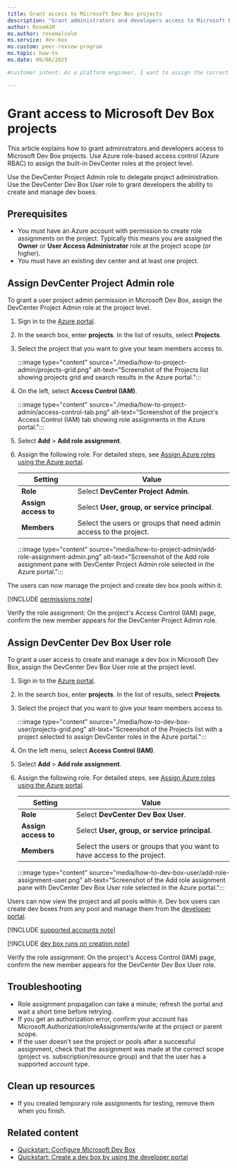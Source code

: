 ```yaml
---
title: Grant access to Microsoft Dev Box projects
description: "Grant administrators and developers access to Microsoft Dev Box projects by assigning DevCenter roles at the project level."
author: RoseHJM
ms.author: rosemalcolm
ms.service: dev-box
ms.custom: peer-review-program
ms.topic: how-to
ms.date: 09/08/2025

#customer intent: As a platform engineer, I want to assign the correct roles so that team members can manage projects and create dev boxes.

---
```


# Grant access to Microsoft Dev Box projects

This article explains how to grant administrators and developers access to Microsoft Dev Box projects. Use Azure role-based access control (Azure RBAC) to assign the built-in DevCenter roles at the project level.

Use the DevCenter Project Admin role to delegate project administration. Use the DevCenter Dev Box User role to grant developers the ability to create and manage dev boxes.

## Prerequisites

- You must have an Azure account with permission to create role assignments on the project. Typically this means you are assigned the **Owner** or **User Access Administrator** role at the project scope (or higher).
- You must have an existing dev center and at least one project.

## Assign DevCenter Project Admin role

To grant a user project admin permission in Microsoft Dev Box, assign the DevCenter Project Admin role at the project level.

1. Sign in to the [Azure portal](https://portal.azure.com).

1. In the search box, enter **projects**. In the list of results, select **Projects**.

1. Select the project that you want to give your team members access to.

   :::image type="content" source="./media/how-to-project-admin/projects-grid.png" alt-text="Screenshot of the Projects list showing projects grid and search results in the Azure portal.":::

1. On the left, select **Access Control (IAM)**.

   :::image type="content" source="./media/how-to-project-admin/access-control-tab.png" alt-text="Screenshot of the project's Access Control (IAM) tab showing role assignments in the Azure portal.":::

1. Select **Add** > **Add role assignment**.

1. Assign the following role. For detailed steps, see [Assign Azure roles using the Azure portal](/role-based-access-control/role-assignments-portal.yml).

   | Setting | Value |
   | --- | --- |
   | **Role** | Select **DevCenter Project Admin**. |
   | **Assign access to** | Select **User, group, or service principal**. |
   | **Members** | Select the users or groups that need admin access to the project. |

   :::image type="content" source="media/how-to-project-admin/add-role-assignment-admin.png" alt-text="Screenshot of the Add role assignment pane with DevCenter Project Admin role selected in the Azure portal.":::

The users can now manage the project and create dev box pools within it.

[!INCLUDE [permissions note](./includes/note-permission-to-create-dev-box.md)]

Verify the role assignment: On the project's Access Control (IAM) page, confirm the new member appears for the DevCenter Project Admin role.

## Assign DevCenter Dev Box User role

To grant a user access to create and manage a dev box in Microsoft Dev Box, assign the DevCenter Dev Box User role at the project level.

1. Sign in to the [Azure portal](https://portal.azure.com).

1. In the search box, enter **projects**. In the list of results, select **Projects**.

1. Select the project that you want to give your team members access to.

   :::image type="content" source="./media/how-to-dev-box-user/projects-grid.png" alt-text="Screenshot of the Projects list with a project selected to assign DevCenter roles in the Azure portal.":::

1. On the left menu, select **Access Control (IAM)**.

1. Select **Add** > **Add role assignment**.

1. Assign the following role. For detailed steps, see [Assign Azure roles using the Azure portal](/role-based-access-control/role-assignments-portal.yml).

   | Setting | Value |
   | --- | --- |
   | **Role** | Select **DevCenter Dev Box User**. |
   | **Assign access to** | Select **User, group, or service principal**. |
   | **Members** | Select the users or groups that you want to have access to the project. |

   :::image type="content" source="media/how-to-dev-box-user/add-role-assignment-user.png" alt-text="Screenshot of the Add role assignment pane with DevCenter Dev Box User role selected in the Azure portal.":::

Users can now view the project and all pools within it. Dev box users can create dev boxes from any pool and manage them from the [developer portal](https://aka.ms/devbox-portal).

[!INCLUDE [supported accounts note](./includes/note-supported-accounts.md)]

[!INCLUDE [dev box runs on creation note](./includes/note-dev-box-runs-on-creation.md)]

Verify the role assignment: On the project's Access Control (IAM) page, confirm the new member appears for the DevCenter Dev Box User role.

## Troubleshooting

- Role assignment propagation can take a minute; refresh the portal and wait a short time before retrying.
- If you get an authorization error, confirm your account has Microsoft.Authorization/roleAssignments/write at the project or parent scope.
- If the user doesn't see the project or pools after a successful assignment, check that the assignment was made at the correct scope (project vs. subscription/resource group) and that the user has a supported account type.

## Clean up resources

- If you created temporary role assignments for testing, remove them when you finish.

## Related content

- [Quickstart: Configure Microsoft Dev Box](quickstart-configure-dev-box-service.md)
- [Quickstart: Create a dev box by using the developer portal](quickstart-create-dev-box.md)
